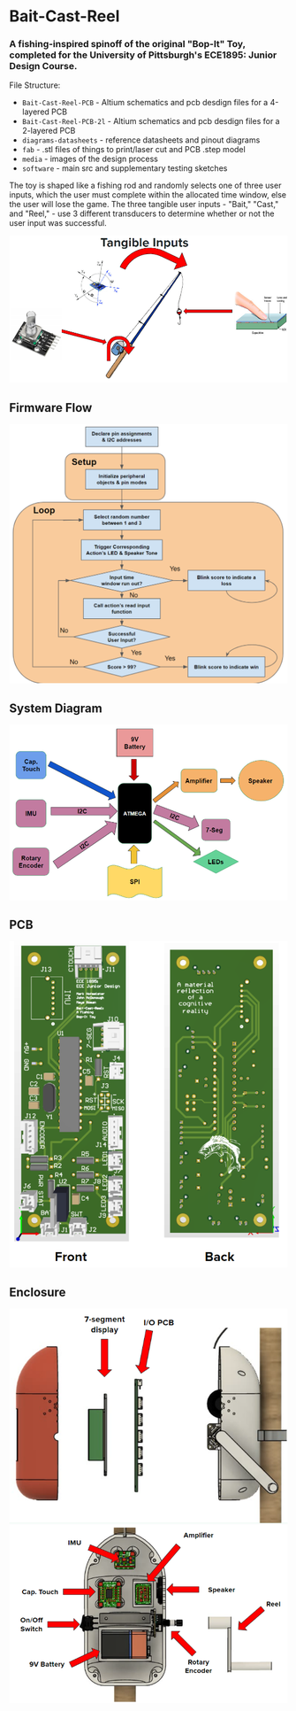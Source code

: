 # Bait-Cast-Reel

### A fishing-inspired spinoff of the original "Bop-It" Toy, completed for the University of Pittsburgh's ECE1895: Junior Design Course. 

File Structure: 
- `Bait-Cast-Reel-PCB` - Altium schematics and pcb desdign files for a 4-layered PCB
- `Bait-Cast-Reel-PCB-2l` - Altium schematics and pcb desdign files for a 2-layered PCB
- `diagrams-datasheets` - reference datasheets and pinout diagrams
- `fab` - .stl files of things to print/laser cut and PCB .step model
- `media` - images of the design process
- `software` - main src and supplementary testing sketches


The toy is shaped like a fishing rod and randomly selects one of three user inputs, which the user must complete within the allocated time window, else the user will lose the game. The three tangible user inputs - "Bait," "Cast," and "Reel," - use 3 different transducers to determine whether or not the user input was successful. 

![](media/tangible-inputs.png)

## Firmware Flow

![](media/firmware-flow.png)

## System Diagram 

![](media/system-diagram.png)

## PCB

![](media/pcb.png)

## Enclosure 

![](media/mech-1.png)
![](media/mech-2.png)

